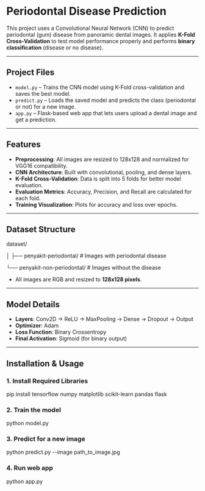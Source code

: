 # Periodontal Disease Prediction
This project uses a Convolutional Neural Network (CNN) to predict periodontal (gum) disease from panoramic dental images. It applies **K-Fold Cross-Validation** to test model performance properly and performs **binary classification** (disease or no disease).

---

## Project Files
- `model.py` – Trains the CNN model using K-Fold cross-validation and saves the best model.
- `predict.py` – Loads the saved model and predicts the class (periodontal or not) for a new image.
- `app.py` – Flask-based web app that lets users upload a dental image and get a prediction.

---

## Features
- **Preprocessing**: All images are resized to 128x128 and normalized for VGG16 compatibility.
- **CNN Architecture**: Built with convolutional, pooling, and dense layers.
- **K-Fold Cross-Validation**: Data is split into 5 folds for better model evaluation.
- **Evaluation Metrics**: Accuracy, Precision, and Recall are calculated for each fold.
- **Training Visualization**: Plots for accuracy and loss over epochs.

---

## Dataset Structure
dataset/

│
├── penyakit-periodontal/ # Images with periodontal disease

  └── penyakit-non-periodontal/ # Images without the disease

- All images are RGB and resized to **128x128 pixels**.

---

## Model Details
- **Layers**: Conv2D → ReLU → MaxPooling → Dense → Dropout → Output
- **Optimizer**: Adam
- **Loss Function**: Binary Crossentropy
- **Final Activation**: Sigmoid (for binary output)

---

## Installation & Usage

### 1. Install Required Libraries
pip install tensorflow numpy matplotlib scikit-learn pandas flask
### 2. Train the model
python model.py
### 3. Predict for a new image
python predict.py --image path_to_image.jpg
### 4. Run web app
python app.py

